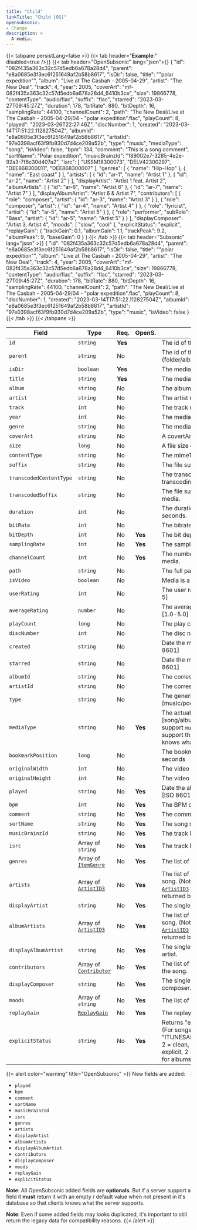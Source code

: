 ```yaml
---
title: "Child"
linkTitle: "Child [OS]"
opensubsonic:
- Change
description: >
  A media.
---
```


{{< tabpane persistLang=false >}}
{{< tab header="**Example**:" disabled=true />}}
{{< tab header="OpenSubsonic" lang="json">}}
{
  "id": "082f435a363c32c57d5edb6a678a28d4",
  "parent": "e8a0685e3f3ec6f251649af2b58b8617",
  "isDir": false,
  "title": "\"polar expedition\"",
  "album": "Live at The Casbah - 2005-04-29",
  "artist": "The New Deal",
  "track": 4,
  "year": 2005,
  "coverArt": "mf-082f435a363c32c57d5edb6a678a28d4_6410b3ce",
  "size": 19866778,
  "contentType": "audio/flac",
  "suffix": "flac",
  "starred": "2023-03-27T09:45:27Z",
  "duration": 178,
  "bitRate": 880,
  "bitDepth": 16,
  "samplingRate": 44100,
  "channelCount": 2,
  "path": "The New Deal/Live at The Casbah - 2005-04-29/04 - \"polar expedition\".flac",
  "playCount": 8,
  "played": "2023-03-26T22:27:46Z",
  "discNumber": 1,
  "created": "2023-03-14T17:51:22.112827504Z",
  "albumId": "e8a0685e3f3ec6f251649af2b58b8617",
  "artistId": "97e0398acf63f9fb930d7d4ce209a52b",
  "type": "music",
  "mediaType": "song",
  "isVideo": false,
  "bpm": 134,
  "comment": "This is a song comment",
  "sortName": "Polar expedition",
  "musicBrainzId": "189002e7-3285-4e2e-92a3-7f6c30d407a2",
  "isrc": [
    "USSM18300073",
    "DELV42300297",
    "DEE868300011",
    "DEE868300007"
  ],
  "genres": [
    {
      "name": "Hip-Hop"
    },
    {
      "name": "East coast"
    }
  ],
  "artists": [
    {
      "id": "ar-1",
      "name": "Artist 1"
    },
    {
      "id": "ar-2",
      "name": "Artist 2"
    }
  ],
  "displayArtist": "Artist 1 feat. Artist 2",
  "albumArtists": [
    {
      "id": "ar-6",
      "name": "Artist 6"
    },
    {
      "id": "ar-7",
      "name": "Artist 7"
    }
  ],
  "displayAlbumArtist": "Artist 6 & Artist 7",
  "contributors": [
    {
      "role": "composer",
      "artist": {
        "id": "ar-3",
        "name": "Artist 3"
      }
    },
    {
      "role": "composer",
      "artist": {
        "id": "ar-4",
        "name": "Artist 4"
      }
    },
    {
      "role": "lyricist",
      "artist": {
        "id": "ar-5",
        "name": "Artist 5"
      }
    },
    {
      "role": "performer",
      "subRole": "Bass",
      "artist": {
        "id": "ar-5",
        "name": "Artist 5"
      }
    }
  ],
  "displayComposer": "Artist 3, Artist 4",
  "moods": [
    "slow",
    "cool"
  ],
  "explicitStatus": "explicit",
  "replayGain": {
    "trackGain": 0.1,
    "albumGain": 1.1,
    "trackPeak": 9.2,
    "albumPeak": 9,
    "baseGain": 0
  }
}
{{< /tab >}}
{{< tab header="Subsonic" lang="json" >}}
{
  "id": "082f435a363c32c57d5edb6a678a28d4",
  "parent": "e8a0685e3f3ec6f251649af2b58b8617",
  "isDir": false,
  "title": "\"polar expedition\"",
  "album": "Live at The Casbah - 2005-04-29",
  "artist": "The New Deal",
  "track": 4,
  "year": 2005,
  "coverArt": "mf-082f435a363c32c57d5edb6a678a28d4_6410b3ce",
  "size": 19866778,
  "contentType": "audio/flac",
  "suffix": "flac",
  "starred": "2023-03-27T09:45:27Z",
  "duration": 178,
  "bitRate": 880,
  "bitDepth": 16,
  "samplingRate": 44100,
  "channelCount": 2,
  "path": "The New Deal/Live at The Casbah - 2005-04-29/04 - \"polar expedition\".flac",
  "playCount": 8,
  "discNumber": 1,
  "created": "2023-03-14T17:51:22.112827504Z",
  "albumId": "e8a0685e3f3ec6f251649af2b58b8617",
  "artistId": "97e0398acf63f9fb930d7d4ce209a52b",
  "type": "music",
  "isVideo": false
}
{{< /tab >}}
{{< /tabpane >}}

| Field |  Type | Req. | OpenS. | Details |
| --- | --- | --- | --- | --- |
| `id` | `string` | **Yes** |   | The id of the media |
| `parent` | `string` | No |   | The id of the parent (folder/album) |
| `isDir` | `boolean` | **Yes** |   | The media is a directory |
| `title` | `string` | **Yes** |   | The media name. |
| `album` | `string` | No |   | The album name. |
| `artist` | `string` | No |   | The artist name.  |
| `track` | `int` | No |  | The track number. |
| `year` | `int` | No |   | The media year. |
| `genre` | `string` | No |   | The media genre|
| `coverArt` | `string` | No |   | A covertArt id.  |
| `size` | `long` | No |   | A file size of the media.  |
| `contentType` | `string` | No |   | The mimeType of the media.  |
| `suffix` | `string` | No |   | The file suffix of the media.  |
| `transcodedContentType` | `string` | No |   | The transcoded mediaType if transcoding should happen. |
| `transcodedSuffix` | `string` | No |   | The file suffix of the transcoded media.  |
| `duration` | `int` | No |   | The duration of the media in seconds. |
| `bitRate` | `int` | No |   | The bitrate of the media. |
| `bitDepth` | `int` | No | **Yes** | The bit depth of the media. |
| `samplingRate` | `int` | No | **Yes** | The sampling rate of the media. |
| `channelCount` | `int` | No | **Yes** | The number of channels of the media. |
| `path` | `string` | No |   | The full path of the media. |
| `isVideo` | `boolean` | No |   | Media is a video |
| `userRating` | `int` | No |   | The user rating of the media [1-5] |
| `averageRating` | `number` | No |   | The average rating of the media [1.0-5.0] |
| `playCount` | `long` | No |   | The play count. |
| `discNumber` | `int` | No |   | The disc number. |
| `created` | `string` | No |   | Date the media was created. [ISO 8601] |
| `starred` | `string` | No |   | Date the media was starred. [ISO 8601] |
| `albumId` | `string` | No |   | The corresponding album id |
| `artistId` | `string` | No |   | The corresponding artist id |
| `type` | `string` | No |   | The generic type of media [music/podcast/audiobook/video]|
| `mediaType` | `string` | No | **Yes** | The actual media type [song/album/artist] **Note**: If you support `musicBrainzId` you must support this field to ensure clients knows what the ID refers to. |
| `bookmarkPosition` | `long` | No |   | The bookmark position in seconds |
| `originalWidth` | `int` | No |   | The video original Width |
| `originalHeight` | `int` | No |   | The video original Height |
| `played` | `string` | No | **Yes**  | Date the album was last played. [ISO 8601]|
| `bpm` | `int` | No |   **Yes**   | The BPM of the song. |
| `comment` | `string` | No |  **Yes**  | The comment tag of the song. |
| `sortName` | `string` | No |  **Yes**   | The song sort name. |
| `musicBrainzId` | `string` | No |  **Yes**   | The track MusicBrainzID. |
| `isrc` | Array of `string` | No |  **Yes**   | The track ISRC. |
| `genres` | Array of [`ItemGenre`](../itemgenre) | No | **Yes**  | The list of all genres of the song. |
| `artists` | Array of [`ArtistID3`](../artistid3) | No | **Yes**  | The list of all song artists of the song. (Note: Only the required [`ArtistID3`](../artistid3) fields should be returned by default)|
| `displayArtist` | `string` | No |  **Yes**   | The single value display artist. |
| `albumArtists` | Array of [`ArtistID3`](../artistid3) | No | **Yes**  | The list of all album artists of the song. (Note: Only the required [`ArtistID3`](../artistid3) fields should be returned by default)|
| `displayAlbumArtist` | `string` | No |  **Yes**   | The single value display album artist. |
| `contributors` | Array of [`Contributor`](../contributor) | No | **Yes**  | The list of all contributor artists of the song. |
| `displayComposer` | `string` | No |  **Yes**   | The single value display composer. |
| `moods` | Array of `string` | No | **Yes**  | The list of all moods of the song. |
| `replayGain` | [`ReplayGain`](../replaygain) | No | **Yes**  | The replaygain data of the song. |
| `explicitStatus` | `string` | No |  **Yes**    | Returns "explicit", "clean" or "". (For songs extracted from tags "ITUNESADVISORY": 1 = explicit, 2 = clean, MP4 "rtng": 1 or 4 = explicit, 2 = clean. See [`albumID3`](../albumid3) for albums) |


{{< alert color="warning" title="OpenSubsonic" >}}
New fields are added:

- `played`
- `bpm`
- `comment`
- `sortName`
- `musicBrainzId`
- `isrc`
- `genres`
- `artists`
- `displayArtist`
- `albumArtists`
- `displayAlbumArtist`
- `contributors`
- `displayComposer`
- `moods`
- `replayGain`
- `explicitStatus`

**Note**: All OpenSubsonic added fields are **optionals**. But if a server support a field it **must** return it with an empty / default value when not present in it's database so that clients knows what the server supports.

**Note**: Even if some added fields may looks duplicated, it's important to still return the legacy data for compatibility reasons.
{{< /alert >}}
